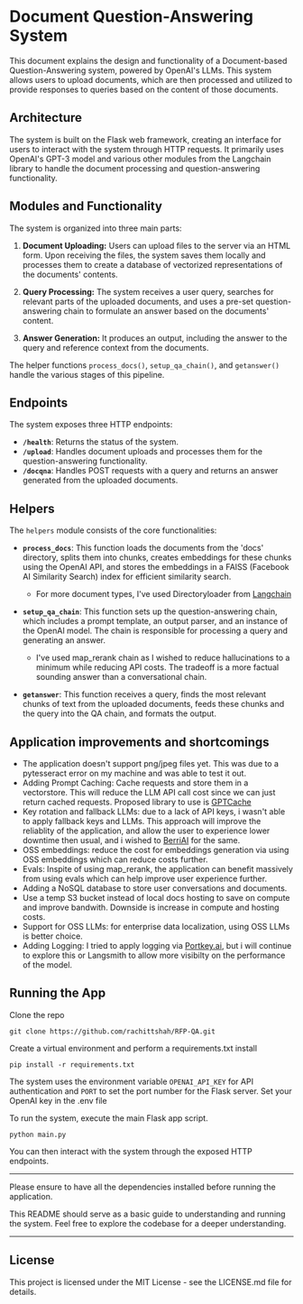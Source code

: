 # Document Question-Answering System

This document explains the design and functionality of a Document-based Question-Answering system, powered by OpenAI's LLMs. This system allows users to upload documents, which are then processed and utilized to provide responses to queries based on the content of those documents.

## Architecture

The system is built on the Flask web framework, creating an interface for users to interact with the system through HTTP requests. It primarily uses OpenAI's GPT-3 model and various other modules from the Langchain library to handle the document processing and question-answering functionality. 

## Modules and Functionality

The system is organized into three main parts: 

1. **Document Uploading:** Users can upload files to the server via an HTML form. Upon receiving the files, the system saves them locally and processes them to create a database of vectorized representations of the documents' contents.

2. **Query Processing:** The system receives a user query, searches for relevant parts of the uploaded documents, and uses a pre-set question-answering chain to formulate an answer based on the documents' content.

3. **Answer Generation:** It produces an output, including the answer to the query and reference context from the documents.

The helper functions `process_docs()`, `setup_qa_chain()`, and `getanswer()` handle the various stages of this pipeline.

## Endpoints

The system exposes three HTTP endpoints:

- **`/health`**: Returns the status of the system.
- **`/upload`**: Handles document uploads and processes them for the question-answering functionality.
- **`/docqna`**: Handles POST requests with a query and returns an answer generated from the uploaded documents.

## Helpers

The `helpers` module consists of the core functionalities:

- **`process_docs`**: This function loads the documents from the 'docs' directory, splits them into chunks, creates embeddings for these chunks using the OpenAI API, and stores the embeddings in a FAISS (Facebook AI Similarity Search) index for efficient similarity search. 
  - For more document types, I've used Directoryloader from [Langchain](https://python.langchain.com/docs/modules/data_connection/document_loaders/how_to/file_directory)

- **`setup_qa_chain`**: This function sets up the question-answering chain, which includes a prompt template, an output parser, and an instance of the OpenAI model. The chain is responsible for processing a query and generating an answer.
  - I've used map_rerank chain as I wished to reduce hallucinations to a minimum while reducing API costs. The tradeoff is a more factual sounding answer than a conversational chain.

- **`getanswer`**: This function receives a query, finds the most relevant chunks of text from the uploaded documents, feeds these chunks and the query into the QA chain, and formats the output.

## Application improvements and shortcomings

- The application doesn't support png/jpeg files yet. This was due to a pytesseract error on my machine and was able to test it out.
- Adding Prompt Caching: Cache requests and store them in a vectorstore. This will reduce the LLM API call cost since we can just return cached requests. Proposed library to use is [GPTCache](https://github.com/zilliztech/GPTCache)
- Key rotation and fallback LLMs: due to a lack of API keys, i wasn't able to apply fallback keys and LLMs. This approach will improve the reliablity of the application, and allow the user to experience lower downtime then usual, and i wished to [BerriAI](https://github.com/BerriAI/reliableGPT) for the same.
- OSS embeddings: reduce the cost for embeddings generation via using OSS embeddings which can reduce costs further.
- Evals: Inspite of using map_rerank, the application can benefit massively from using evals which can help improve user experience further.
- Adding a NoSQL database to store user conversations and documents.
- Use a temp S3 bucket instead of local docs hosting to save on compute and improve bandwith. Downside is increase in compute and hosting costs.
- Support for OSS LLMs: for enterprise data localization, using OSS LLMs is better choice.
- Adding Logging: I tried to apply logging via [Portkey.ai](https://portkey.ai/), but i will continue to explore this or Langsmith to allow more visibilty on the performance of the model.

## Running the App

Clone the repo
```shell
git clone https://github.com/rachittshah/RFP-QA.git
```
Create a virtual environment and perform a requirements.txt install
```shell
pip install -r requirements.txt
```

The system uses the environment variable `OPENAI_API_KEY` for API authentication and `PORT` to set the port number for the Flask server. Set your OpenAI key in the .env file

To run the system, execute the main Flask app script. 
```shell
python main.py
```

You can then interact with the system through the exposed HTTP endpoints.

---

Please ensure to have all the dependencies installed before running the application. 

This README should serve as a basic guide to understanding and running the system. Feel free to explore the codebase for a deeper understanding.

---

## License

This project is licensed under the MIT License - see the LICENSE.md file for details.
